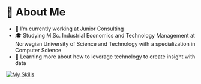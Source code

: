 # 🚀 About Me
- 🔭 I’m currently working at Junior Consulting<br>
- 🎓 Studying M.Sc. Industrial Economics and Technology Management at Norwegian University of Science and Technology with a specialization in Computer Science
- 🌱 Learning more about how to leverage technology to create insight with data

[![My Skills](https://skillicons.dev/icons?i=py,java,html,js,react,sqlite,aws,azure)](https://skillicons.dev)


